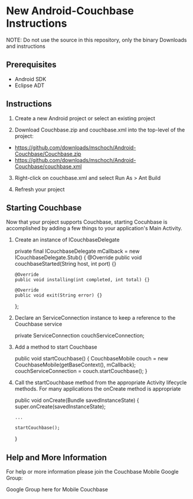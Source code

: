 # New Android-Couchbase Instructions

NOTE: Do not use the source in this repository, only the binary Downloads and instructions

## Prerequisites

- Android SDK
- Eclipse ADT

## Instructions

1.  Create a new Android project or select an existing project

2.  Download Couchbase.zip and couchbase.xml into the top-level of the project:
- https://github.com/downloads/mschoch/Android-Couchbase/Couchbase.zip
- https://github.com/downloads/mschoch/Android-Couchbase/couchbase.xml

3.  Right-click on couchbase.xml and select Run As > Ant Build

4.  Refresh your project

## Starting Couchbase

Now that your project supports Couchbase, starting Cocuhbase is accomplished by adding a few things to your application's Main Activity.

1.  Create an instance of ICouchbaseDelegate
    
    private final ICouchbaseDelegate mCallback = new ICouchbaseDelegate.Stub() {
        @Override
        public void couchbaseStarted(String host, int port) {}
    
        @Override
        public void installing(int completed, int total) {}
    
        @Override
        public void exit(String error) {}
    };

2.  Declare an ServiceConnection instance to keep a reference to the Couchbase service

    
    private ServiceConnection couchServiceConnection;
    

3.  Add a method to start Couchbase

    
    public void startCouchbase() {
        CouchbaseMobile couch = new CouchbaseMobile(getBaseContext(), mCallback);
        couchServiceConnection = couch.startCouchbase();
    }
    

4.  Call the startCouchbase method from the appropriate Activity lifecycle methods.  For many applications the onCreate method is appropriate

    
    public void onCreate(Bundle savedInstanceState) {
        super.onCreate(savedInstanceState);

        ...

        startCouchbase();
    }
    

## Help and More Information

For help or more information please join the Couchbase Mobile Google Group:

Google Group here for Mobile Couchbase
